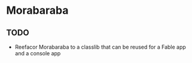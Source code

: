 # Morabaraba

## TODO
- Reefacor Morabaraba to a classlib that can be reused for a Fable app and a console app
